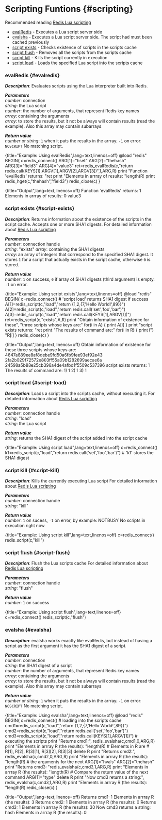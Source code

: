 # Scripting Funtions {#scripting}
Recommended reading [Redis Lua scripting](http://redis.io/commands/eval)

* [evalRedis](#evalredis) - Executes a Lua script server side
* [evalsha](#evalsha) - Executes a Lua script server side. The script had must been cached previously
* [script exists](#script-exists) - Checks existence of scripts in the scripts cache
* [script flush](#script-flush) - Removes all the scripts from the scripts cache
* [script kill](#script-kill) - Kills the script currently in execution
* [script load](#script-load) - Loads the specified Lua script into the scripts cache

### evalRedis {#evalredis}
_**Description**_:  Evaluates scripts using the Lua interpreter built into Redis.

_**Parameters**_    
*number*: connection  
*string*: the Lua script   
*number*: the number of arguments, that represent Redis key names   
*array*: containing the arguments  
*array*: to store the results, but it not be always will contain results (read the example). Also this array may contain subarrays   
 
_**Return value**_    
*number* or *string*: `1` when it puts the results in the arrray. `-1` on error: `NOSCRIPT` No matching script.

{title="Example: Using evalRedis",lang=text,linenos=off}
    @load "redis"
    BEGIN{
      c=redis_connect()
      ARG[1]="hset"
      ARG[2]="thehash"
      ARG[3]="field3"
      ARG[4]="value3"
      ret=redis_evalRedis(c,"return redis.call(KEYS[1],ARGV[1],ARGV[2],ARGV[3])",1,ARG,R)
      print "Function 'evalRedis' returns: "ret
      print "Elements in arrray of results: "length(R)
      print redis_hget(c,"thehash","field3")
      redis_close(c)
    } 

{title="Output",lang=text,linenos=off}
    Function 'evalRedis' returns: 1
    Elements in arrray of results: 0
    value3

### script exists {#script-exists}
_**Description**_: Returns information about the existence of the scripts in the script cache.  Accepts one or more SHA1 digests.
For detailed information about [Redis Lua scripting](http://redis.io/commands/eval)

_**Parameters**_    
*number*: connection handle  
*string*: "exists"
*array*: containing the SHA1 digests  
*array*: an array of integers that correspond to the specified SHA1 digest. It stores `1` for a script that actually exists in the script cache, otherwise `0` is stored.

_**Return value**_    
*number*: `1` on success, `0` if array of SHA1 digests (third argument) is empty. `-1` on error.   

{title="Example: Using script exists",lang=text,linenos=off}
    @load "redis"
    BEGIN{
      c=redis_connect()
       #  'script load' returns SHA1 digest if success
      A[1]=redis_script(c,"load","return {1,2,{7,'Hello World!',89}}")
      A[2]=redis_script(c,"load","return redis.call('set','foo','bar')")
      A[3]=redis_script(c,"load","return redis.call(KEYS[1],ARGV[1])")
      ret=redis_script(c,"exists",A,R)
      print "Obtain information of existence for these",
            "three scripts whose keys are:"
      for(i in A) {
       print A[i]
      }
      print "script exists returns: "ret
      print "The results of command are:"
      for(i in R) {
        print i") "R[i]
      }
      redis_close(c)
    }

{title="Output",lang=text,linenos=off}
    Obtain information of existence for these three scripts whose keys are:
    4647a689ee8af8debe9fd50a6fb9fee93ef92e43
    2fa2b029f72572e803ff55a09b1282699aecae6a
    24598a5b88e25cb396a4de4afbd1f5509c537396
    script exists returns: 1
    The results of command are:
    1) 1
    2) 1
    3) 1

### script load {#script-load}
_**Description**_: Loads a script into the scripts cache, without executing it.
For detailed information about [Redis Lua scripting](http://redis.io/commands/eval)

_**Parameters**_    
*number*: connection handle  
*string*: "load"   
*string*: the Lua script  

_**Return value**_    
*string*: returns the SHA1 digest of the script added into the script cache 

{title="Example: Using script load",lang=text,linenos=off}
    c=redis_connect()
    k1=redis_script(c,"load","return redis.call('set','foo','bar')")
     # 'k1' stores the SHA1 digest

### script kill {#script-kill}
_**Description**_: Kills the currently executing Lua script
For detailed information about [Redis Lua scripting](http://redis.io/commands/eval)

_**Parameters**_    
*number*: connection handle  
*string*: "kill"   

_**Return value**_    
*number*: `1` on sucess, `-1` on error, by example: NOTBUSY No scripts in execution right now.

{title="Example: Using script kill",lang=text,linenos=off}
    c=redis_connect()
    redis_script(c,"kill")

### script flush {#script-flush}
_**Description**_: Flush the Lua scripts cache
For detailed information about [Redis Lua scripting](http://redis.io/commands/eval)

_**Parameters**_    
*number*: connection handle  
*string*: "flush"   

_**Return value**_    
*number*: `1` on success 

{title="Example: Using script flush",lang=text,linenos=off}
    c=redis_connect()
    redis_script(c,"flush")

### evalsha {#evalsha}
_**Description**_:  evalsha works exactly like evalRedis, but instead of having a script as the first argument it has the SHA1 digest of a script.

_**Parameters**_    
*number*: connection  
*string*: the SHA1 digest of a script   
*number*: the number of arguments, that represent Redis key names  
*array*: containing the arguments  
*array*: to store the results, but it not be always will contain results (read the example). Also this array may contain subarrays 
 
_**Return value**_    
*number* or *string*: `1` when it puts the results in the arrray. `-1` on error: `NOSCRIPT` No matching script.

{title="Example: Using evalsha",lang=text,linenos=off}
    @load "redis"
    BEGIN{
      c=redis_connect()
       #  loading into the scripts cache
      cmd1=redis_script(c,"load","return {1,2,{7,'Hello World!',89}}")
      cmd2=redis_script(c,"load","return redis.call('set','foo','bar')")
      cmd3=redis_script(c,"load","return redis.call(KEYS[1],ARGV[1])")
       #  executing the scripts
      print "Returns cmd1:",
            redis_evalsha(c,cmd1,0,ARG,R)
      print "Elements in arrray R (the results): "length(R)
       # Elements in R are
       # R[1], R[2], R[3][1], R[3][2], R[3][3]
      delete R
      print "Returns cmd2:",
            redis_evalsha(c,cmd2,0,ARG,R)
      print "Elements in arrray R (the results): "length(R)
       # the arguments for the next
      ARG[1]="hvals"
      ARG[2]="thehash"
      print "Returns cmd3: "redis_evalsha(c,cmd3,1,ARG,R)
      print "Elements in arrray R (the results): "length(R)
       # Compare the return value of the next command
      ARG[1]="type"
      delete R
      print "Now cmd3 returns a string:",
             redis_evalsha(c,cmd3,1,ARG,R)
      print "Elements in arrray R (the results): "length(R)
      redis_close(c)
    } 

{title="Output",lang=text,linenos=off}
    Returns cmd1: 1
    Elements in arrray R (the results): 3
    Returns cmd2: 1
    Elements in arrray R (the results): 0
    Returns cmd3: 1
    Elements in arrray R (the results): 30
    Now cmd3 returns a string: hash
    Elements in arrray R (the results): 0
    

